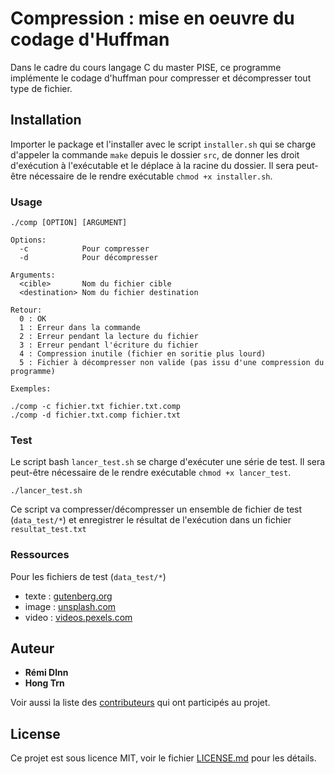 # Compression : mise en oeuvre du codage d'Huffman
Dans le cadre du cours langage C du master PISE, ce programme implémente le codage d'huffman pour compresser et décompresser tout type de fichier.

## Installation

Importer le package et l'installer avec le script `installer.sh` qui se charge d'appeler la commande `make` depuis le dossier `src`, de donner les droit d'exécution à l'exécutable et le déplace à la racine du dossier.
Il sera peut-être nécessaire de le rendre exécutable `chmod +x installer.sh`.

### Usage

```
./comp [OPTION] [ARGUMENT]

Options:
  -c            Pour compresser
  -d            Pour décompresser

Arguments:
  <cible>       Nom du fichier cible
  <destination> Nom du fichier destination

Retour:
  0 : OK
  1 : Erreur dans la commande
  2 : Erreur pendant la lecture du fichier
  3 : Erreur pendant l'écriture du fichier
  4 : Compression inutile (fichier en soritie plus lourd)
  5 : Fichier à décompresser non valide (pas issu d'une compression du programme)

Exemples:

./comp -c fichier.txt fichier.txt.comp
./comp -d fichier.txt.comp fichier.txt
```

### Test
Le script bash `lancer_test.sh` se charge d'exécuter une série de test. Il sera peut-être nécessaire de le rendre exécutable `chmod +x lancer_test`.
```
./lancer_test.sh
```
 Ce script va compresser/décompresser un ensemble de fichier de test (`data_test/*`) et enregistrer le résultat de l'exécution dans un fichier `resultat_test.txt`

### Ressources

Pour les fichiers de test (`data_test/*`)

- texte : [gutenberg.org](http://www.gutenberg.org/)
- image : [unsplash.com](https://unsplash.com)
- video : [videos.pexels.com](https://videos.pexels.com)

## Auteur

* **Rémi Dlnn**
* **Hong Trn**

Voir aussi la liste des [contributeurs](https://github.com/remidlnn/compression/graphs/contributors) qui ont participés au projet.

## License

Ce projet est sous licence MIT, voir le fichier [LICENSE.md](https://github.com/remidlnn/compression/blob/master/LICENCE.md) pour les détails.
